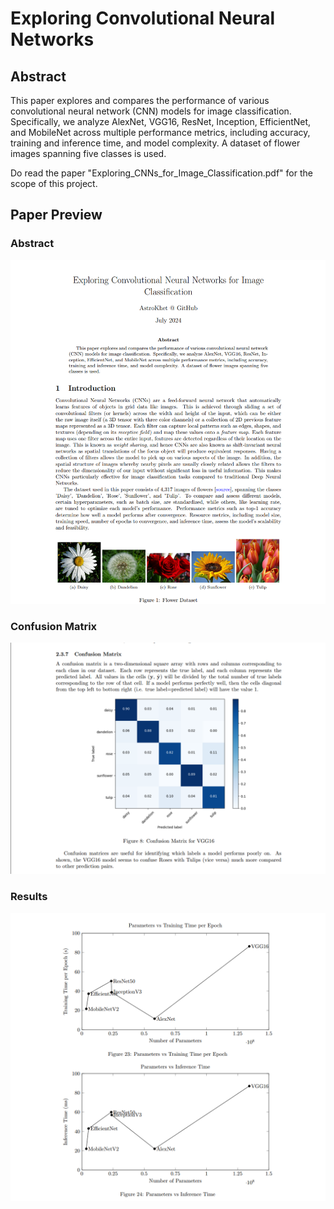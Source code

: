 # Exploring Convolutional Neural Networks
## Abstract
This paper explores and compares the performance of various convolutional neural network (CNN) models for image classification. Specifically, we analyze AlexNet, VGG16, ResNet, Inception, EfficientNet, and MobileNet across multiple performance metrics, including accuracy, training and inference time, and model complexity. A dataset of flower images spanning five classes is used.

Do read the paper "Exploring_CNNs_for_Image_Classification.pdf" for the scope of this project.
## Paper Preview

### Abstract
![Abstract](Preview/1.png)

### Confusion Matrix
![Confusion Matrix](Preview/2.png)

### Results
![Results](Preview/3.png)

